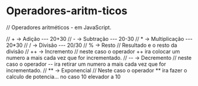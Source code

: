 # Operadores-aritm-ticos

//  Operadores aritméticos - em JavaScript.


//  +  -> Adição          ---  20+30
//  -  -> Subtração       ---  20-30
//  *  -> Multiplicação   ---  20*30
//  /  -> Divisão         ---  20/30
//  %  -> Resto           // Resultado e o resto da divisão
//  ++ -> Incremento      // neste caso o operador ++ ira colocar um numero a mais cada vez que for incrementado.
//  -- -> Decremento      // neste caso o operador -- ira retirar um numero a mais cada vez que for incrementado.
//  ** -> Exponencial     // Neste caso o operador ** ira fazer o calculo de potencia... no caso 10 elevador a 10
